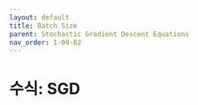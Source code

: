```yaml
---
layout: default
title: Batch Size
parent: Stochastic Gradient Descent Equations
nav_order: 1-09-02
---
```


# 수식: SGD

